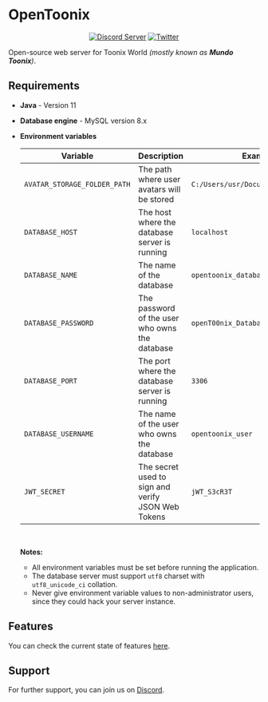 # OpenToonix

<div align="center">

[![Discord Server](https://img.shields.io/badge/Discord-5865F2?style=for-the-badge&logo=discord&logoColor=white)](https://discord.gg/8ZWkyXnv4h)
[![Twitter](https://img.shields.io/badge/Twitter-1DA1F2?style=for-the-badge&logo=twitter&logoColor=white)](https://twitter.com/OpenToonix)

</div>

Open-source web server for Toonix World _(mostly known as **Mundo Toonix**)_.

## Requirements

- **Java** - Version 11

- **Database engine** - MySQL version 8.x

- **Environment variables**

    | Variable                     | Description                                        | Example                             |
    | ---------------------------- | -------------------------------------------------- | ----------------------------------- |
    | `AVATAR_STORAGE_FOLDER_PATH` | The path where user avatars will be stored         | `C:/Users/usr/Documents/OpenToonix` |
    | `DATABASE_HOST`              | The host where the database server is running      | `localhost`                         |
    | `DATABASE_NAME`              | The name of the database                           | `opentoonix_database`               |
    | `DATABASE_PASSWORD`          | The password of the user who owns the database     | `openT00nix_Database_paSsW0rd`      |
    | `DATABASE_PORT`              | The port where the database server is running      | `3306`                              |
    | `DATABASE_USERNAME`          | The name of the user who owns the database         | `opentoonix_user`                   |
    | `JWT_SECRET`                 | The secret used to sign and verify JSON Web Tokens | `jWT_S3cR3T`                        |

    <br>

    **Notes:**
    - All environment variables must be set before running the application.
    - The database server must support `utf8` charset with `utf8_unicode_ci` collation.
    - Never give environment variable values to non-administrator users, since they could hack your server instance.

## Features

You can check the current state of features [here](https://github.com/Juansecu/OpenToonix-HTTP-Server/wiki/Features).

## Support

For further support, you can join us on [Discord](https://discord.gg/8ZWkyXnv4h).
